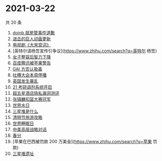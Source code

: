 # 2021-03-22

共 20 条

<!-- BEGIN ZHIHUSEARCH -->
<!-- 最后更新时间 Mon Mar 22 2021 21:13:57 GMT+0800 (China Standard Time) -->
1. [doinb 就房管事件道歉](https://www.zhihu.com/search?q=doinb)
1. [进击的巨人动画更新](https://www.zhihu.com/search?q=进击的巨人)
1. [电视剧《大宋宫词》](https://www.zhihu.com/search?q=大宋宫词)
1. [英特尔请杨笠宣传引争议](https://www.zhihu.com/search?q=英特尔 杨笠)
1. [女子整容后智力下降](https://www.zhihu.com/search?q=整容)
1. [百度腾讯被苹果警告](https://www.zhihu.com/search?q=苹果)
1. [GAI 方否认吸毒](https://www.zhihu.com/search?q=GAI)
1. [吐槽大会本周停播](https://www.zhihu.com/search?q=吐槽大会停播)
1. [英国发生暴乱](https://www.zhihu.com/search?q=英国暴乱)
1. [21 考研调剂系统开启](https://www.zhihu.com/search?q=考研调剂)
1. [超五星酒店隐私漏洞测评](https://www.zhihu.com/search?q=酒店)
1. [张镇麟扣篮大赛冠军](https://www.zhihu.com/search?q=扣篮大赛)
1. [世界水日](https://www.zhihu.com/search?q=世界水日)
1. [三星堆是什么](https://www.zhihu.com/search?q=三星堆未解之谜)
1. [清明节旅游攻略](https://www.zhihu.com/search?q=清明节适合去哪里旅游)
1. [世界睡眠日](https://www.zhihu.com/search?q=世界睡眠日)
1. [中美高层战略对话](https://www.zhihu.com/search?q=中美对话)
1. [春分](https://www.zhihu.com/search?q=春分)
1. [苹果在巴西被罚款 200 万美金](https://www.zhihu.com/search?q=苹果 罚款)
1. [三星堆遗址](https://www.zhihu.com/search?q=三星堆新发现)
<!-- END ZHIHUSEARCH -->
